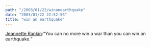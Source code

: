 ```yaml
---
path: "/2003/01/22/winanearthquake" 
date: "2003/01/22 22:52:56" 
title: "win an earthquake" 
---
```

<p><a href="http://www.quotationspage.com/quotes.php3?author=Jeannette+Rankin">Jeannette Rankin</a>:<q>You can no more win a war than you can win an earthquake.</q></p>